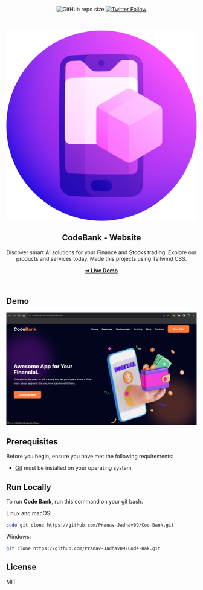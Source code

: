 <div align="center">

![GitHub repo size](https://img.shields.io/github/repo-size/Pranav-Jadhav09/Code-Bank)
[![Twitter Follow](https://img.shields.io/twitter/follow/Pranav_Jadhav09?style=social)](https://twitter.com/Pranav_Jadhav09)

<br />
<br />

<img src="./build/assets/application.png" style="width: 90">

<h2 align="center">CodeBank - Website</h2>
Discover smart AI solutions for your Finance and Stocks trading. Explore our products and services today. Made this projects using Tailwind CSS.

<a href="https://home-smart-website.onrender.com/"><strong>➥ Live Demo</strong></a>

</div>

<br />

## Demo

![Demo Screen](./build/assets/demo.png "Desktop Demo")

## Prerequisites

Before you begin, ensure you have met the following requirements:

- [Git](https://git-scm.com/downloads "Download Git") must be installed on your operating system.

## Run Locally

To run **Code Bank**, run this command on your git bash:

Linux and macOS:

```bash
sudo git clone https://github.com/Pranav-Jadhav09/Coe-Bank.git
```

Windows:

```bash
git clone https://github.com/Pranav-Jadhav09/Code-Bak.git
```

## License

MIT
